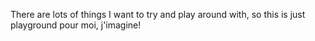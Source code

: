 There are lots of things I want to try and play around with, so this is just playground pour moi, j'imagine!
